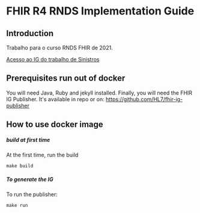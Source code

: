 # FHIR R4 RNDS Implementation Guide

## Introduction

Trabalho para o curso RNDS FHIR de 2021.

[Acesso ao IG do trabalho de Sinistros](https://raul-pinheiro.github.io/projeto-fhir-sinistros/output/)

## Prerequisites run out of docker

You will need Java, Ruby and jekyll installed.
Finally, you will need the FHIR IG Publisher. It's available in repo or on:
https://github.com/HL7/fhir-ig-publisher

## How to use docker image

##### build at first time
At the first time, run the build
```
make build
```

##### To generate the IG
To run the publisher:
```
make run
```
